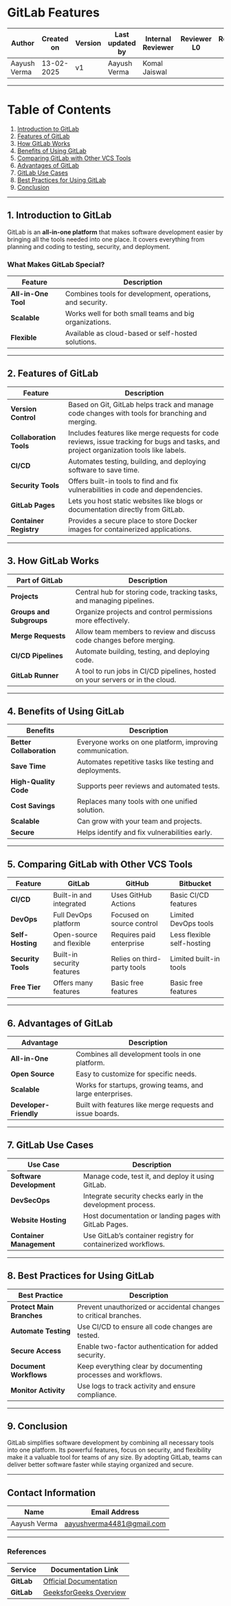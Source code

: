 
# GitLab Features

| **Author** | **Created on** | **Version** | **Last updated by** | **Internal Reviewer** | **Reviewer L0** | **Reviewer L1** | **Reviewer L2** |
|------------|----------------|-------------|----------------------|-----------------------|----------------|----------------|----------------|
| Aayush Verma | 13-02-2025    | v1          | Aayush Verma         | Komal Jaiswal         |                |                |                |

---

# Table of Contents

1. [Introduction to GitLab](#1-introduction-to-gitlab)  
2. [Features of GitLab](#2-features-of-gitlab)  
3. [How GitLab Works](#3-how-gitlab-works)  
4. [Benefits of Using GitLab](#4-benefits-of-using-gitlab)  
5. [Comparing GitLab with Other VCS Tools](#5-comparing-gitlab-with-other-vcs-tools)  
6. [Advantages of GitLab](#6-advantages-of-gitlab)  
7. [GitLab Use Cases](#7-gitlab-use-cases)  
8. [Best Practices for Using GitLab](#8-best-practices-for-using-gitlab)  
9. [Conclusion](#9-conclusion)

---

## 1. Introduction to GitLab

GitLab is an **all-in-one platform** that makes software development easier by bringing all the tools needed into one place. It covers everything from planning and coding to testing, security, and deployment.

### What Makes GitLab Special?

| **Feature**         | **Description**                                     |
|---------------------|-----------------------------------------------------|
| **All-in-One Tool** | Combines tools for development, operations, and security. |
| **Scalable**        | Works well for both small teams and big organizations. |
| **Flexible**        | Available as cloud-based or self-hosted solutions.    |

---

## 2. Features of GitLab

| **Feature**                   | **Description**                                                                 |
|-------------------------------|---------------------------------------------------------------------------------|
| **Version Control**           | Based on Git, GitLab helps track and manage code changes with tools for branching and merging. |
| **Collaboration Tools**       | Includes features like merge requests for code reviews, issue tracking for bugs and tasks, and project organization tools like labels. |
| **CI/CD**                     | Automates testing, building, and deploying software to save time.             |
| **Security Tools**            | Offers built-in tools to find and fix vulnerabilities in code and dependencies. |
| **GitLab Pages**              | Lets you host static websites like blogs or documentation directly from GitLab. |
| **Container Registry**        | Provides a secure place to store Docker images for containerized applications. |

---

## 3. How GitLab Works

| **Part of GitLab**          | **Description**                                                       |
|-----------------------------|------------------------------------------------------------------------|
| **Projects**                | Central hub for storing code, tracking tasks, and managing pipelines. |
| **Groups and Subgroups**    | Organize projects and control permissions more effectively.            |
| **Merge Requests**          | Allow team members to review and discuss code changes before merging. |
| **CI/CD Pipelines**         | Automate building, testing, and deploying code.                       |
| **GitLab Runner**           | A tool to run jobs in CI/CD pipelines, hosted on your servers or in the cloud. |

---

## 4. Benefits of Using GitLab

| **Benefits**               | **Description**                                     |
|-----------------------------|---------------------------------------------------------|
| **Better Collaboration**    | Everyone works on one platform, improving communication. |
| **Save Time**               | Automates repetitive tasks like testing and deployments. |
| **High-Quality Code**       | Supports peer reviews and automated tests.              |
| **Cost Savings**            | Replaces many tools with one unified solution.          |
| **Scalable**                | Can grow with your team and projects.                   |
| **Secure**                  | Helps identify and fix vulnerabilities early.           |

---

## 5. Comparing GitLab with Other VCS Tools

| **Feature**           | **GitLab**                     | **GitHub**                  | **Bitbucket**                |
|------------------------|--------------------------------|-----------------------------|-----------------------------|
| **CI/CD**             | Built-in and integrated        | Uses GitHub Actions         | Basic CI/CD features         |
| **DevOps**            | Full DevOps platform           | Focused on source control   | Limited DevOps tools         |
| **Self-Hosting**      | Open-source and flexible       | Requires paid enterprise    | Less flexible self-hosting   |
| **Security Tools**    | Built-in security features     | Relies on third-party tools | Limited built-in tools       |
| **Free Tier**         | Offers many features           | Basic free features         | Basic free features          |

---

## 6. Advantages of GitLab

| **Advantage**         | **Description**                                                  |
|-----------------------|------------------------------------------------------------------|
| **All-in-One**        | Combines all development tools in one platform.                |
| **Open Source**       | Easy to customize for specific needs.                          |
| **Scalable**          | Works for startups, growing teams, and large enterprises.      |
| **Developer-Friendly**| Built with features like merge requests and issue boards.      |

---

## 7. GitLab Use Cases

| **Use Case**                | **Description**                                                      |
|-----------------------------|----------------------------------------------------------------------|
| **Software Development**    | Manage code, test it, and deploy it using GitLab.                   |
| **DevSecOps**               | Integrate security checks early in the development process.          |
| **Website Hosting**         | Host documentation or landing pages with GitLab Pages.              |
| **Container Management**    | Use GitLab’s container registry for containerized workflows.         |

---

## 8. Best Practices for Using GitLab

| **Best Practice**         | **Description**                                                |
|---------------------------|---------------------------------------------------------------------|
| **Protect Main Branches** | Prevent unauthorized or accidental changes to critical branches.   |
| **Automate Testing**      | Use CI/CD to ensure all code changes are tested.                  |
| **Secure Access**         | Enable two-factor authentication for added security.             |
| **Document Workflows**    | Keep everything clear by documenting processes and workflows.     |
| **Monitor Activity**      | Use logs to track activity and ensure compliance.                 |

---

## 9. Conclusion

GitLab simplifies software development by combining all necessary tools into one platform. Its powerful features, focus on security, and flexibility make it a valuable tool for teams of any size. By adopting GitLab, teams can deliver better software faster while staying organized and secure.

---

## Contact Information

| **Name**       | **Email Address**        |
|----------------|--------------------------|
| Aayush Verma   | <aayushverma4481@gmail.com> |

---

### References

| Service          | Documentation Link                                                  |
|------------------|---------------------------------------------------------------------|
| **GitLab**       | [Official Documentation](https://docs.gitlab.com/)                  |
| **GitLab**       | [GeeksforGeeks Overview](https://www.geeksforgeeks.org/gitlab/)     |

